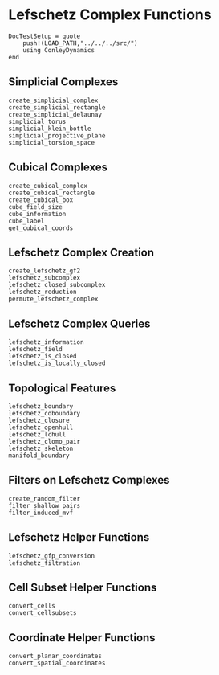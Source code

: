 # Lefschetz Complex Functions

```@meta
DocTestSetup = quote
    push!(LOAD_PATH,"../../../src/")
    using ConleyDynamics
end
```

## Simplicial Complexes

```@docs
create_simplicial_complex
create_simplicial_rectangle
create_simplicial_delaunay
simplicial_torus
simplicial_klein_bottle
simplicial_projective_plane
simplicial_torsion_space
```

## Cubical Complexes

```@docs
create_cubical_complex
create_cubical_rectangle
create_cubical_box
cube_field_size
cube_information
cube_label
get_cubical_coords
```

## Lefschetz Complex Creation

```@docs
create_lefschetz_gf2
lefschetz_subcomplex
lefschetz_closed_subcomplex
lefschetz_reduction
permute_lefschetz_complex
```

## Lefschetz Complex Queries

```@docs
lefschetz_information
lefschetz_field
lefschetz_is_closed
lefschetz_is_locally_closed
```

## Topological Features

```@docs
lefschetz_boundary
lefschetz_coboundary
lefschetz_closure
lefschetz_openhull
lefschetz_lchull
lefschetz_clomo_pair
lefschetz_skeleton
manifold_boundary
```

## Filters on Lefschetz Complexes

```@docs
create_random_filter
filter_shallow_pairs
filter_induced_mvf
```

## Lefschetz Helper Functions

```@docs
lefschetz_gfp_conversion
lefschetz_filtration
```

## Cell Subset Helper Functions

```@docs
convert_cells
convert_cellsubsets
```

## Coordinate Helper Functions

```@docs
convert_planar_coordinates
convert_spatial_coordinates
```

